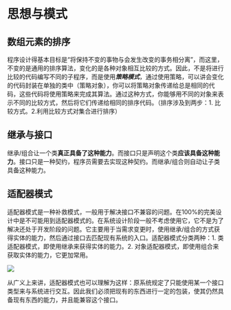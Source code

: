 # 思想与模式

## 数组元素的排序

程序设计得基本目标是“将保持不变的事物与会发生改变的事务相分离”，而这里，不变的是通用的排序算法，变化的是各种对象相互比较的方式。因此，不是将进行比较的代码编写不同的子程序，而是使用***策略模式***，通过使用策略，可以讲会变化的代码封装在单独的类中（策略对象），你可以将策略对象传递给总是相同的代码，这些代码将使用策略来完成其算法。通过这种方式，你能够用不同的对象来表示不同的比较方式，然后将它们传递给相同的排序代码。（排序涉及到两步：1. 比较方式。2.利用比较方式对集合进行排序）

## 继承与接口

继承/组合让一个类**真正具备了这种能力**。而接口只是声明这个类**应该具备这种能力**。接口只是一种契约，程序员需要去实现这种契约。而继承/组合则自动让子类具备这种能力。

## 适配器模式

适配器模式是一种补救模式，一般用于解决接口不兼容的问题。在100%的完美设计中是不可能用到适配器模式的。在系统设计阶段一般不考虑使用它，它不是为了解决还处于开发阶段的问题。它主要用于当需求变更时，使用继承/组合的方式获得实体的能力，然后通过接口去匹配现有系统的入口。适配器模式分类两种：1. 类适配器模式，即使用继承来获得实体的能力。2. 对象适配器模式，即使用组合来获取实体的能力，它更加常用。

![](http://wx3.sinaimg.cn/mw690/0065Y1avgy1fdekzgb82fj30z9068gmq.jpg)

从广义上来讲，适配器模式也可以理解为这样：原系统规定了只能使用某一个接口类型来与系统进行交互。因此我们必须把现有的东西进行一定的包装，使其仍然具备现有东西的能力，并且能兼容这个接口。
